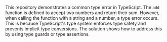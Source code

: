 This repository demonstrates a common type error in TypeScript.  The `add` function is defined to accept two numbers and return their sum. However, when calling the function with a string and a number, a type error occurs. This is because TypeScript's type system enforces type safety and prevents implicit type conversions. The solution shows how to address this by using type guards or type assertions.